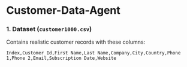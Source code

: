 # Customer-Data-Agent

### 1. Dataset (`customer1000.csv`)
Contains realistic customer records with these columns:
```csv
Index,Customer Id,First Name,Last Name,Company,City,Country,Phone 1,Phone 2,Email,Subscription Date,Website
